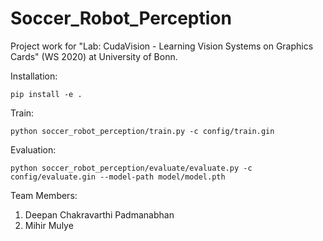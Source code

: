 # Soccer_Robot_Perception
Project work for "Lab: CudaVision - Learning Vision Systems on Graphics Cards" (WS 2020) at University of Bonn.

Installation:

`pip install -e . `

Train:

`python soccer_robot_perception/train.py -c config/train.gin`

Evaluation:

`python soccer_robot_perception/evaluate/evaluate.py -c config/evaluate.gin --model-path model/model.pth`

Team Members:
1. Deepan Chakravarthi Padmanabhan
2. Mihir Mulye
